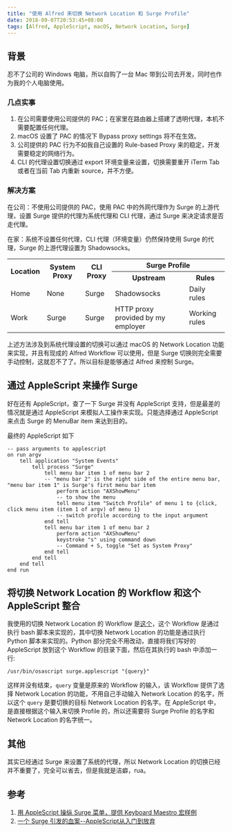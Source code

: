 ```yaml
---
title: "使用 Alfred 来切换 Network Location 和 Surge Profile"
date: 2018-09-07T20:53:45+08:00
tags: [Alfred, AppleScript, macOS, Network Location, Surge]
---
```


## 背景

忍不了公司的 Windows 电脑，所以自购了一台 Mac 带到公司去开发，同时也作为我的个人电脑使用。


### 几点实事

1. 在公司需要使用公司提供的 PAC；在家里在路由器上搭建了透明代理，本机不需要配置任何代理。
2. macOS 设置了 PAC 的情况下 Bypass proxy settings 将不在生效。
3. 公司提供的 PAC 行为不如我自己设置的 Rule-based Proxy 来的稳定，开发需要稳定的网络行为。
4. CLI 的代理设置切换通过 export 环境变量来设置，切换需要重开 iTerm Tab 或者在当前 Tab 内重新 source，并不方便。


### 解决方案

在公司：不使用公司提供的 PAC，使用 PAC 中的外网代理作为 Surge 的上游代理，设置 Surge 提供的代理为系统代理和 CLI 代理，通过 Surge 来决定请求是否走代理。

在家：系统不设置任何代理，CLI 代理（环境变量）仍然保持使用 Surge 的代理，Surge 的上游代理设置为 Shadowsocks。

<table>
  <tr>
    <th rowspan="2">Location</th>
    <th rowspan="2">System Proxy</th>
    <th rowspan="2">CLI Proxy</th>
    <th colspan="2">Surge Profile</th>
  </tr>
  <tr>
    <th>Upstream</th>
    <th>Rules</th>
  </tr>
  <tr>
    <td>Home</td>
    <td>None</td>
    <td>Surge</td>
    <td>Shadowsocks</td>
    <td>Daily rules</td>
  </tr>
  <tr>
    <td>Work</td>
    <td>Surge</td>
    <td>Surge</td>
    <td>HTTP proxy provided by my employer</td>
    <td>Working rules</td>
  </tr>
</table>


上述方法涉及到系统代理设置的切换可以通过 macOS 的 Network Location 功能来实现，并且有现成的 Alfred Workflow 可以使用，但是 Surge 切换则完全需要手动控制，这就忍不了了。所以目标是能够通过 Alfred 来控制 Surge。


## 通过 AppleScript 来操作 Surge

好在还有 AppleScript，查了一下 Surge 并没有 AppleScript 支持，但是最差的情况就是通过 AppleScript 来模拟人工操作来实现。只能选择通过 AppleScript 来点击 Surge 的 MenuBar item 来达到目的。

最终的 AppleScript 如下

```applescript
-- pass arguments to applescript
on run argv
	tell application "System Events"
		tell process "Surge"
			tell menu bar item 1 of menu bar 2
			-- "menu bar 2" is the right side of the entire menu bar, "menu bar item 1" is Surge's first menu bar item
				perform action "AXShowMenu"
				-- to show the menu
				tell menu item "Switch Profile" of menu 1 to {click, click menu item (item 1 of argv) of menu 1}
				-- switch profile according to the input argument
			end tell
			tell menu bar item 1 of menu bar 2
				perform action "AXShowMenu"
				keystroke "s" using command down
				-- Command + S, toggle "Set as System Proxy"
			end tell
		end tell
	end tell
end run
```

## 将切换 Network Location 的 Workflow 和这个 AppleScript 整合

我使用的切换 Network Location 的 Workflow 是[这个](http://www.packal.org/workflow/network-location)，这个 Workflow 是通过执行 bash 脚本来实现的，其中切换 Network Location 的功能是通过执行 Python 脚本来实现的。Python 部分完全不用改动，直接将我们写好的 AppleScript 放到这个 Workflow 的目录下面，然后在其执行的 bash 中添加一行:

`/usr/bin/osascript surge.applescript "{query}"`


这样并没有结束，`query` 变量是原来的 Workflow 的输入，该 Workflow 提供了选择 Network Location 的功能，不用自己手动输入 Network Location 的名字，所以这个 `query` 是要切换的目标 Network Location 的名字。在 AppleScript 中，是直接根据这个输入来切换 Profile 的，所以还需要将 Surge Profile 的名字和 Network Location 的名字统一。

## 其他

其实已经通过 Surge 来设置了系统的代理，所以 Network Location 的切换已经并不重要了，完全可以省去，但是我就是洁癖，rua。

## 参考

1. [用 AppleScript 操纵 Surge 菜单，提供 Keyboard Maestro 宏样例](https://github.com/jayqizone/Surge-AppleScript)
2. [一个 Surge 引发的血案--AppleScript从入门到放弃](https://x-front-team.github.io/2016/11/30/%E4%B8%80%E4%B8%AAsurge%E5%BC%95%E5%8F%91%E7%9A%84%E8%A1%80%E6%A1%88-AppleScript%E4%BB%8E%E5%85%A5%E9%97%A8%E5%88%B0%E6%94%BE%E5%BC%83/)


